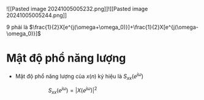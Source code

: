 
![[Pasted image 20241005005232.png]]![[Pasted image 20241005005244.png]]

$9$ phải là $\frac{1}{2}X[e^{j(\omega+\omega_0)}]+\frac{1}{2}X[e^{j(\omega-\omega_0)}]$
# Mật độ phổ năng lượng

- Mật độ phổ năng lượng của $x(n)$ ký hiệu là $S_{xx}(e^{j\omega})$ 

$\hspace{3cm}$$S_{xx}(e^{j\omega})=|X(e^{j\omega})|^2$

